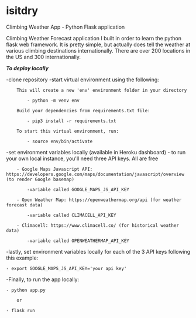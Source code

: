 # isitdry


Climbing Weather App - Python Flask application


Climbing Weather Forecast application I built in order to learn the python flask web framework. It is pretty simple, but actually does tell the weather at various climbing destinations internationally. There are over 200 locations in the US and 300 internationally. 


***To deploy locally***

-clone repository
-start virtual environment using the following:

        This will create a new 'env' environment folder in your directory

            - python -m venv env   
        
        Build your dependencies from requirements.txt file:
        
            - pip3 install -r requirements.txt
            
        To start this virtual environment, run:
        
            - source env/bin/activate

-set environment variables locally (available in Heroku dashboard)
    - to run your own local instance, you'll need three API keys. All are free
    
        - Google Maps Javascript API: https://developers.google.com/maps/documentation/javascript/overview (to render Google basemap)
        
            -variable called GOOGLE_MAPS_JS_API_KEY
        
        - Open Weather Map: https://openweathermap.org/api (for weather forecast data)
        
            -variable called CLIMACELL_API_KEY
        
        - Climacell: https://www.climacell.co/ (for historical weather data)
        
            -variable called OPENWEATHERMAP_API_KEY
        
-lastly, set environment variables locally for each of the 3 API keys following this example:

    - export GOOGLE_MAPS_JS_API_KEY='your api key'
    
    
-Finally, to run the app locally:

    - python app.py
    
        or
        
    - flask run
        
    
